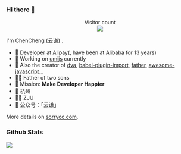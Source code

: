 ### Hi there 👋

<p align="center"> 
  Visitor count<br>
  <img src="https://profile-counter.glitch.me/sorrycc/count.svg" />
</p>

I'm ChenCheng (云谦) .

- 🍒 Developer at Alipay(, have been at Alibaba for 13 years)
- 🍉 Working on [umijs](https://github.com/umijs/umi) currently
- 🍋 Also the creator of [dva](https://github.com/dvajs/dva), [babel-plugin-import](https://github.com/ant-design/babel-plugin-import), [father](https://github.com/umijs/father), [awesome-javascript](https://github.com/sorrycc/awesome-javascript)...
- 👨‍🦳 Father of two sons
- 🍎 Mission: **Make Developer Happier**
- 📍 杭州
- 👨‍🎓 ZJU
- 🍑 公众号：「云谦」

More details on [sorrycc.com](https://sorrycc.com/).

### Github Stats

![](https://github-readme-stats.vercel.app/api?username=sorrycc&hide_title=true&show_icons=true&icon_color=007aff&text_color=333&bg_color=fff)

